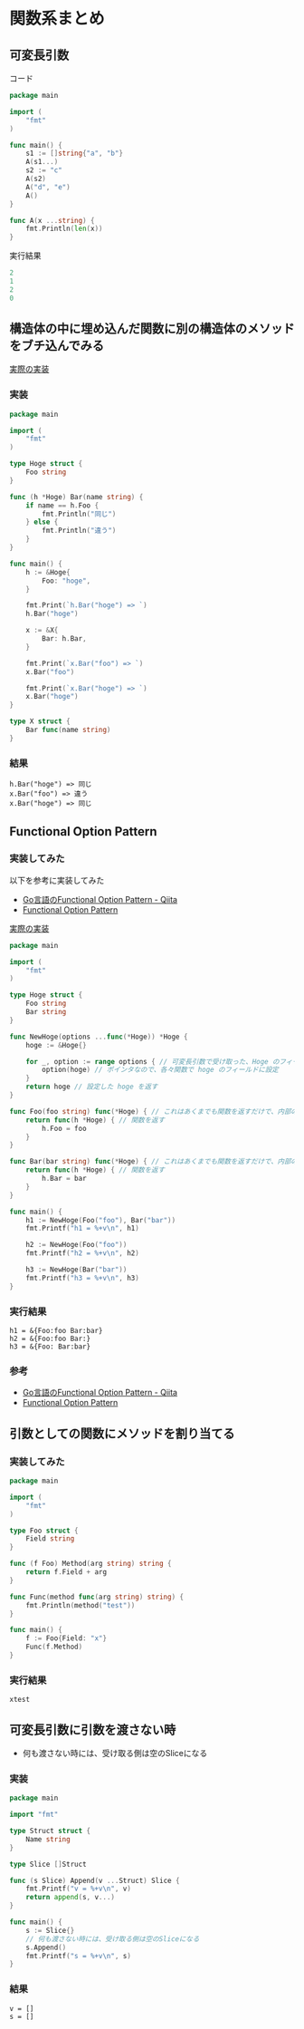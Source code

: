 # 関数系まとめ

## 可変長引数

コード

```go
package main

import (
	"fmt"
)

func main() {
	s1 := []string{"a", "b"}
	A(s1...)
	s2 := "c"
	A(s2)
	A("d", "e")
	A()
}

func A(x ...string) {
	fmt.Println(len(x))
}

```

実行結果

```go
2
1
2
0
```


## 構造体の中に埋め込んだ関数に別の構造体のメソッドをブチ込んでみる

[実際の実装](https://play.golang.org/p/01Pfy4ZZFMV)

### 実装

```go
package main

import (
	"fmt"
)

type Hoge struct {
	Foo string
}

func (h *Hoge) Bar(name string) {
	if name == h.Foo {
		fmt.Println("同じ")
	} else {
		fmt.Println("違う")
	}
}

func main() {
	h := &Hoge{
		Foo: "hoge",
	}

	fmt.Print(`h.Bar("hoge") => `)
	h.Bar("hoge")

	x := &X{
		Bar: h.Bar,
	}

	fmt.Print(`x.Bar("foo") => `)
	x.Bar("foo")

	fmt.Print(`x.Bar("hoge") => `)
	x.Bar("hoge")
}

type X struct {
	Bar func(name string)
}
```

### 結果

```
h.Bar("hoge") => 同じ
x.Bar("foo") => 違う
x.Bar("hoge") => 同じ
```

## Functional Option Pattern 

### 実装してみた

以下を参考に実装してみた
- [Go言語のFunctional Option Pattern - Qiita](https://qiita.com/weloan/items/56f1c7792088b5ede136)
- [Functional Option Pattern](https://blog.web-apps.tech/go-functional-option-pattern/)

[実際の実装](https://play.golang.org/p/irKBjK9F-J7)

```go
package main

import (
	"fmt"
)

type Hoge struct {
	Foo string
	Bar string
}

func NewHoge(options ...func(*Hoge)) *Hoge {
	hoge := &Hoge{}

	for _, option := range options { // 可変長引数で受け取った、Hoge のフィールドを設定する各種関数を range で回し、実行する
		option(hoge) // ポインタなので、各々関数で hoge のフィールドに設定
	}
	return hoge // 設定した hoge を返す
}

func Foo(foo string) func(*Hoge) { // これはあくまでも関数を返すだけで、内部の関数の実行までは行わない
	return func(h *Hoge) { // 関数を返す
		h.Foo = foo
	}
}

func Bar(bar string) func(*Hoge) { // これはあくまでも関数を返すだけで、内部の関数の実行までは行わない
	return func(h *Hoge) { // 関数を返す
		h.Bar = bar
	}
}

func main() {
	h1 := NewHoge(Foo("foo"), Bar("bar"))
	fmt.Printf("h1 = %+v\n", h1)

	h2 := NewHoge(Foo("foo"))
	fmt.Printf("h2 = %+v\n", h2)

	h3 := NewHoge(Bar("bar"))
	fmt.Printf("h3 = %+v\n", h3)
}

```

### 実行結果

```
h1 = &{Foo:foo Bar:bar}
h2 = &{Foo:foo Bar:}
h3 = &{Foo: Bar:bar}
```

### 参考

- [Go言語のFunctional Option Pattern - Qiita](https://qiita.com/weloan/items/56f1c7792088b5ede136)
- [Functional Option Pattern](https://blog.web-apps.tech/go-functional-option-pattern/)

## 引数としての関数にメソッドを割り当てる

### 実装してみた

```go
package main

import (
	"fmt"
)

type Foo struct {
	Field string
}

func (f Foo) Method(arg string) string {
	return f.Field + arg
}

func Func(method func(arg string) string) {
	fmt.Println(method("test"))
}

func main() {
	f := Foo{Field: "x"}
	Func(f.Method)
}
```

### 実行結果

```
xtest
```

## 可変長引数に引数を渡さない時

- 何も渡さない時には、受け取る側は空のSliceになる

### 実装

```go
package main

import "fmt"

type Struct struct {
	Name string
}

type Slice []Struct

func (s Slice) Append(v ...Struct) Slice {
	fmt.Printf("v = %+v\n", v)
	return append(s, v...)
}

func main() {
	s := Slice{}
	// 何も渡さない時には、受け取る側は空のSliceになる
	s.Append()
	fmt.Printf("s = %+v\n", s)
}
```

### 結果

```
v = []
s = []
```